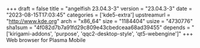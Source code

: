 +++
draft = false
title = "angelfish 23.04.3-3"
version = "23.04.3-3"
date = "2023-08-15T17:03:45"
categories = ['kde5-extra']
upstreamurl = "http://www.kde.org"
arch = "x86_64"
size = "1184404"
usize = "4730776"
sha1sum = "4f082d7b7a91fd29c809e43cbedceaa68ad39455"
depends = "['kirigami-addons', 'purpose', 'qqc2-desktop-style', 'qt5-webengine']"
+++
Web browser for Plasma Mobile